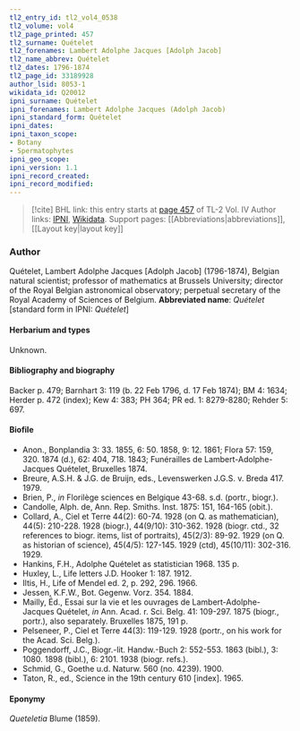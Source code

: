 ```yaml
---
tl2_entry_id: tl2_vol4_0538
tl2_volume: vol4
tl2_page_printed: 457
tl2_surname: Quételet
tl2_forenames: Lambert Adolphe Jacques [Adolph Jacob]
tl2_name_abbrev: Quételet
tl2_dates: 1796-1874
tl2_page_id: 33189928
author_lsid: 8053-1
wikidata_id: Q20012
ipni_surname: Quételet
ipni_forenames: Lambert Adolphe Jacques (Adolph Jacob)
ipni_standard_form: Quételet
ipni_dates: 
ipni_taxon_scope: 
- Botany
- Spermatophytes
ipni_geo_scope: 
ipni_version: 1.1
ipni_record_created: 
ipni_record_modified:
---
```


> [!cite] BHL link: this entry starts at [page 457](https://www.biodiversitylibrary.org/page/33189928) of TL-2 Vol. IV
> Author links: [IPNI](https://www.ipni.org/a/8053-1), [Wikidata](https://www.wikidata.org/wiki/Q20012). Support pages: [[Abbreviations|abbreviations]], [[Layout key|layout key]]

### Author

Quételet, Lambert Adolphe Jacques \[Adolph Jacob\] (1796-1874), Belgian natural scientist; professor of mathematics at Brussels University; director of the Royal Belgian astronomical observatory; perpetual secretary of the Royal Academy of Sciences of Belgium. 
**Abbreviated name**: *Quételet* \[standard form in IPNI: *Quételet*\]

#### Herbarium and types

Unknown.

#### Bibliography and biography

Backer p. 479; Barnhart 3: 119 (b. 22 Feb 1796, d. 17 Feb 1874); BM 4: 1634; Herder p. 472 (index); Kew 4: 383; PH 364; PR ed. 1: 8279-8280; Rehder 5: 697.

#### Biofile

- Anon., Bonplandia 3: 33. 1855, 6: 50. 1858, 9: 12. 1861; Flora 57: 159, 320. 1874 (d.), 62: 404, 718. 1843; Funérailles de Lambert-Adolphe-Jacques Quételet, Bruxelles 1874.
- Breure, A.S.H. & J.G. de Bruijn, eds., Levenswerken J.G.S. v. Breda 417. 1979.
- Brien, P., *in* Florilège sciences en Belgique 43-68. s.d. (portr., biogr.).
- Candolle, Alph. de, Ann. Rep. Smiths. Inst. 1875: 151, 164-165 (obit.).
- Collard, A., Ciel et Terre 44(2): 60-74. 1928 (on Q. as mathematician), 44(5): 210-228. 1928 (biogr.), 44(9/10): 310-362. 1928 (biogr. ctd., 32 references to biogr. items, list of portraits), 45(2/3): 89-92. 1929 (on Q. as historian of science), 45(4/5): 127-145. 1929 (ctd), 45(10/11): 302-316. 1929.
- Hankins, F.H., Adolphe Quételet as statistician 1968. 135 p.
- Huxley, L., Life letters J.D. Hooker 1: 187. 1912.
- Iltis, H., Life of Mendel ed. 2, p. 292, 296. 1966.
- Jessen, K.F.W., Bot. Gegenw. Vorz. 354. 1884.
- Mailly, Éd., Essai sur la vie et les ouvrages de Lambert-Adolphe-Jacques Quételet, *in* Ann. Acad. r. Sci. Belg. 41: 109-297. 1875 (biogr., portr.), also separately. Bruxelles 1875, 191 p.
- Pelseneer, P., Ciel et Terre 44(3): 119-129. 1928 (portr., on his work for the Acad. Sci. Belg.).
- Poggendorff, J.C., Biogr.-lit. Handw.-Buch 2: 552-553. 1863 (bibl.), 3: 1080. 1898 (bibl.), 6: 2101. 1938 (biogr. refs.).
- Schmid, G., Goethe u.d. Naturw. 560 (no. 4239). 1900.
- Taton, R., ed., Science in the 19th century 610 \[index\]. 1965.

#### Eponymy

*Queteletia* Blume (1859).

